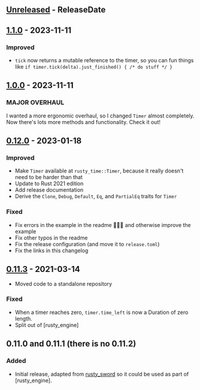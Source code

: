 <!-- next-header -->
## [Unreleased] - ReleaseDate

## [1.1.0] - 2023-11-11

### Improved

- `tick` now returns a mutable reference to the timer, so you can fun things like `if timer.tick(delta).just_finished() { /* do stuff */ }`

## [1.0.0] - 2023-11-11

### MAJOR OVERHAUL

I wanted a more ergonomic overhaul, so I changed `Timer` almost completely. Now there's lots more methods and functionality. Check it out!

## [0.12.0] - 2023-01-18

### Improved

- Make `Timer` available at `rusty_time::Timer`, because it really doesn't need to be harder than that
- Update to Rust 2021 edition
- Add release documentation
- Derive the `Clone`, `Debug`, `Default`, `Eq`, and `PartialEq` traits for `Timer`

### Fixed

- Fix errors in the example in the readme 🤦🏻‍♂️ and otherwise improve the example
- Fix other typos in the readme
- Fix the release configuration (and move it to `release.toml`)
- Fix the links in this changelog

## [0.11.3] - 2021-03-14

- Moved code to a standalone repository

### Fixed

- When a timer reaches zero, `timer.time_left` is now a Duration of zero length.
- Split out of [rusty_engine]

## 0.11.0 and 0.11.1 (there is no 0.11.2)

### Added

- Initial release, adapted from [rusty_sword](https://github.com/cleancut/rusty_sword)
  so it could be used as part of [rusty_engine].

[`rusty_engine`]: https://github.com/cleancut/rusty_engine
[`rusty_sword`]: https://github.com/cleancut/rusty_sword

<!-- next-url -->
[Unreleased]: https://github.com/CleanCut/rusty_time/compare/v1.1.0...HEAD
[1.1.0]: https://github.com/CleanCut/rusty_time/compare/v1.0.0...v1.1.0
[1.0.0]: https://github.com/CleanCut/rusty_time/compare/v0.12.0...v1.0.0
[0.12.0]: https://github.com/cleancut/rusty_time/compare/v0.11.3...v0.12.0
[0.11.3]: https://github.com/cleancut/rusty_time/compare/initial...v0.11.3
